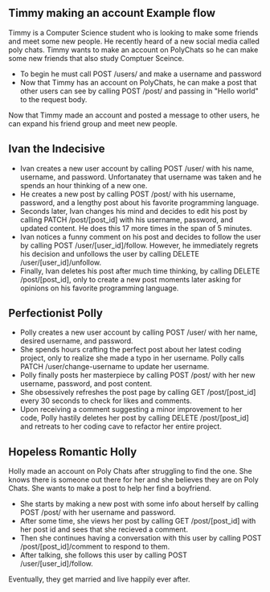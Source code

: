 ## Timmy making an account Example flow

Timmy is a Computer Science student who is looking to make some friends and meet some new people. He recently heard of a new social media called poly chats. Timmy wants to make an account on PolyChats so he can make some new friends that also study Comptuer Sceince.
- To begin he must call POST /users/ and make a username and password
- Now that Timmy has an account on PolyChats, he can make a post that other users can see by calling POST /post/ and passing in "Hello world" to the request body.

Now that Timmy made an account and posted a message to other users, he can expand his friend group and meet new people.

## Ivan the Indecisive

- Ivan creates a new user account by calling POST /user/ with his name, username, and password. Unfortanatey that username was taken and he spends an hour thinking of a new one.
- He creates a new post by calling POST /post/ with his username, password, and a lengthy post about his favorite programming language.
- Seconds later, Ivan changes his mind and decides to edit his post by calling PATCH /post/[post_id] with his username, password, and updated content. He does this 17 more times in the span of 5 minutes.
- Ivan notices a funny comment on his post and decides to follow the user by calling POST /user/[user_id]/follow. However, he immediately regrets his decision and unfollows the user by calling DELETE /user/[user_id]/unfollow.
- Finally, Ivan deletes his post after much time thinking, by calling DELETE /post/[post_id], only to create a new post moments later asking for opinions on his favorite programming language.

## Perfectionist Polly

- Polly creates a new user account by calling POST /user/ with her name, desired username, and password.
- She spends hours crafting the perfect post about her latest coding project, only to realize she made a typo in her username. Polly calls PATCH /user/change-username to update her username.
- Polly finally posts her masterpiece by calling POST /post/ with her new username, password, and post content.
- She obsessively refreshes the post page by calling GET /post/[post_id] every 30 seconds to check for likes and comments.
- Upon receiving a comment suggesting a minor improvement to her code, Polly hastily deletes her post by calling DELETE /post/[post_id] and retreats to her coding cave to refactor her entire project.

## Hopeless Romantic Holly
Holly made an account on Poly Chats after struggling to find the one. She knows there is someone out there for her and she believes they are on Poly Chats. She wants to make a post to help her find a boyfriend.
- She starts by making a new post with some info about herself by calling POST /post/ with her username and password.
- After some time, she views her post by calling GET /post/[post_id] with her post id and sees that she recieved a comment.
- Then she continues having a conversation with this user by calling POST /post/[post_id]/comment to respond to them.
- After talking, she follows this user by calling POST /user/[user_id]/follow.

Eventually, they get married and live happily ever after.
